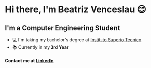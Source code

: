# Hi there, I'm Beatriz Venceslau :blush:

## I'm a Computer Engineering Student
- :computer: I'm taking my bachelor's degree at [Instituto Superio Tecnico](https://tecnico.ulisboa.pt/en/)
- :books: Currently in my **3rd Year**

#### Contact me at [LinkedIn](https://www.linkedin.com/in/beatriz-venceslau-engineering/)
